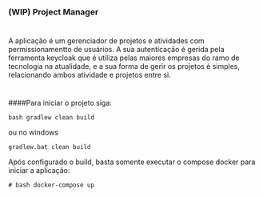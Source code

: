 ### (WIP) Project Manager

#
A aplicação é um gerenciador de projetos e atividades com permissionamentto de usuários.
A sua autenticação é gerida pela ferramenta keycloak que é utiliza pelas maiores empresas do ramo de tecnologia na atualidade, e a sua forma de gerir os projetos é simples, relacionando ambos atividade e projetos entre si.

#
####Para iniciar o projeto siga:

~~~
bash gradlew clean build
~~~
ou no windows
~~~
gradlew.bat clean build
~~~

Após configurado o build, basta somente executar o compose docker para iniciar a aplicação:
~~~
# bash docker-compose up
~~~

